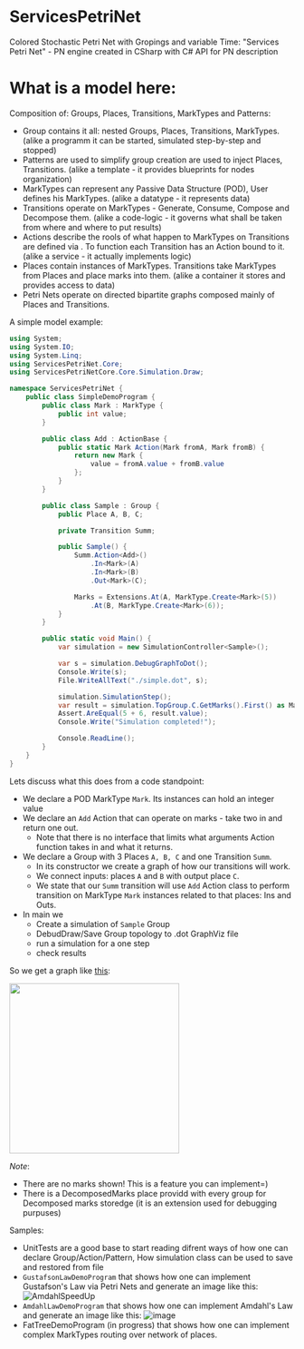 # ServicesPetriNet
Colored Stochastic Petri Net with Gropings and variable Time: "Services Petri Net" - PN engine created in CSharp with C# API for PN description

# What is a model here:
Composition of: Groups, Places, Transitions, MarkTypes and Patterns:
 - Group contains it all: nested Groups, Places, Transitions, MarkTypes. (alike a programm it can be started, simulated step-by-step and stopped)
 - Patterns are used to simplify group creation  are used to inject Places, Transitions. (alike a template - it provides blueprints for nodes organization) 
 - MarkTypes can represent any Passive Data Structure (POD), User defines his MarkTypes. (alike a datatype - it represents data)
 - Transitions operate on MarkTypes - Generate, Consume, Compose and Decompose them. (alike a code-logic - it governs what shall be taken from where and where to put results) 
 - Actions describe the rools of what happen to MarkTypes on Transitions are defined via . To function each Transition has an Action bound to it. (alike a service - it actually implements logic)
 - Places contain instances of MarkTypes. Transitions take MarkTypes from Places and place marks into them. (alike a container it stores and provides access to data)
 - Petri Nets operate on directed bipartite graphs composed mainly of Places and Transitions. 

A simple model example: 
```csharp
using System;
using System.IO;
using System.Linq;
using ServicesPetriNet.Core;
using ServicesPetriNetCore.Core.Simulation.Draw;

namespace ServicesPetriNet {
    public class SimpleDemoProgram {
        public class Mark : MarkType {
            public int value;
        }

        public class Add : ActionBase {
            public static Mark Action(Mark fromA, Mark fromB) {
                return new Mark {
                    value = fromA.value + fromB.value
                };
            }
        }

        public class Sample : Group {
            public Place A, B, C;

            private Transition Summ;

            public Sample() {
                Summ.Action<Add>()
                    .In<Mark>(A)
                    .In<Mark>(B)
                    .Out<Mark>(C);

                Marks = Extensions.At(A, MarkType.Create<Mark>(5))
                    .At(B, MarkType.Create<Mark>(6));
            }
        }

        public static void Main() {
            var simulation = new SimulationController<Sample>();

            var s = simulation.DebugGraphToDot();
            Console.Write(s);
            File.WriteAllText("./simple.dot", s);

            simulation.SimulationStep();
            var result = simulation.TopGroup.C.GetMarks().First() as Mark;
            Assert.AreEqual(5 + 6, result.value);
            Console.Write("Simulation completed!");

            Console.ReadLine();
        }
    }
}

```
Lets discuss what this does from a code standpoint:
 - We declare a POD MarkType `Mark`. Its instances can hold an integer value
 - We declare an `Add` Action that can operate on marks - take two in and return one out. 
   - Note that there is no interface that limits what arguments Action function takes in and what it returns. 
 - We declare a Group with 3 Places `A, B, C` and one Transition `Summ`. 
   - In its constructor we create a graph of how our transitions will work. 
   - We connect inputs: places `A` and `B` with output place `C`. 
   - We state that our `Summ` transition will use `Add` Action class to perform transition on MarkType `Mark` instances related to that places: Ins and Outs.
- In main we
  - Create a simulation of `Sample` Group
  - DebudDraw/Save Group topology to .dot GraphViz file
  - run a simulation for a one step 
  - check results

 So we get a graph like [this](https://bit.ly/2QAbLxQ): 
 
<img src="https://user-images.githubusercontent.com/2915361/91675876-99469800-eb46-11ea-8616-b77cf4eb8e79.png " width="300" >

*Note*:
  - There are no marks shown! This is a feature you can implement=)
  - There is a DecomposedMarks place providd with every group for Decomposed marks storedge (it is an extension used for debugging purpuses)

Samples:
 - UnitTests are a good base to start reading difrent ways of how one can declare Group/Action/Pattern, How simulation class can be used to save and restored from file 
 - `GustafsonLawDemoProgram` that shows how one can implement  Gustafson's Law via Petri Nets and generate an image like this:
![AmdahlSpeedUp](https://user-images.githubusercontent.com/2915361/91676471-92b92000-eb48-11ea-8330-319a268abcc2.png)
 - `AmdahlLawDemoProgram` that shows how one can implement Amdahl's Law and generate an image like this:
  ![image](https://user-images.githubusercontent.com/2915361/91676555-e592d780-eb48-11ea-8828-ff257ad68bdf.png)
 - FatTreeDemoProgram (in progress) that shows how one can implement complex MarkTypes routing over network of places.
 
